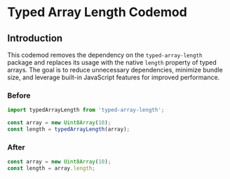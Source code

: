 # Typed Array Length Codemod

## Introduction

This codemod removes the dependency on the `typed-array-length` package and replaces its usage with the native `length` property of typed arrays. The goal is to reduce unnecessary dependencies, minimize bundle size, and leverage built-in JavaScript features for improved performance.

### Before

```javascript
import typedArrayLength from 'typed-array-length';

const array = new Uint8Array(10);
const length = typedArrayLength(array);
```

### After

```javascript
const array = new Uint8Array(10);
const length = array.length;
```